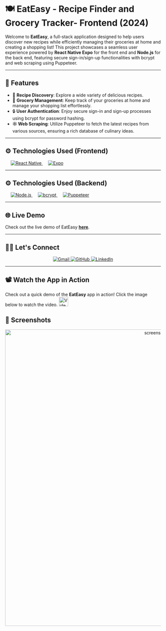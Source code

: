 # 🍽️ EatEasy - Recipe Finder and Grocery Tracker- Frontend (2024)

Welcome to **EatEasy**, a full-stack application designed to help users discover new recipes while efficiently managing their groceries at home and creating a shopping list! This project showcases a seamless user experience powered by **React Native Expo** for the front end and **Node.js** for the back end, featuring secure sign-in/sign-up functionalities with bcrypt and web scraping using Puppeteer.

---

## 🚀 Features

- 🍲 **Recipe Discovery**: Explore a wide variety of delicious recipes.
- 🛒 **Grocery Management**: Keep track of your groceries at home and manage your shopping list effortlessly.
- 🔒 **User Authentication**: Enjoy secure sign-in and sign-up processes using bcrypt for password hashing.
- 🕸️ **Web Scraping**: Utilize Puppeteer to fetch the latest recipes from various sources, ensuring a rich database of culinary ideas.

---

## ⚙️ Technologies Used (Frontend)

&emsp;
<a href="https://reactnative.dev/" target="_blank">
  <img alt="React Native" src="https://img.shields.io/badge/React%20Native-%2320232a.svg?style=for-the-badge&logo=reactnative&logoColor=61DAFB">
</a>
&emsp;
<a href="https://docs.expo.dev/" target="_blank">
  <img alt="Expo" src="https://img.shields.io/badge/Expo-1B1F29.svg?style=for-the-badge&logo=expo&logoColor=white">
</a>

---
## ⚙️ Technologies Used (Backend)

&emsp;
<a href="https://nodejs.org/" target="_blank">
  <img alt="Node.js" src="https://img.shields.io/badge/Node.js-339933.svg?style=for-the-badge&logo=node.js&logoColor=white">
</a>
&emsp;
<a href="https://www.npmjs.com/package/bcrypt" target="_blank">
  <img alt="bcrypt" src="https://img.shields.io/badge/bcrypt-%23333333.svg?style=for-the-badge&logo=security&logoColor=white">
</a>
&emsp;
<a href="https://pptr.dev/" target="_blank">
  <img alt="Puppeteer" src="https://img.shields.io/badge/Puppeteer-%23333.svg?style=for-the-badge&logo=puppeteer&logoColor=white">
</a>

---

## 🌐 Live Demo

Check out the live demo of EatEasy [**here**](https://your-demo-link-here.com).

---

## 🙋‍♂️ Let's Connect

<p align="center">
  <a href="mailto:your-email@example.com">
    <img src="https://img.icons8.com/bubbles/50/000000/gmail.png" alt="Gmail"/>
  </a>
  <a href="https://github.com/your-github-username">
    <img src="https://img.icons8.com/bubbles/50/000000/github.png" alt="GitHub"/>
  </a>
  <a href="https://www.linkedin.com/in/your-linkedin-username/">
    <img src="https://img.icons8.com/bubbles/50/000000/linkedin.png" alt="LinkedIn"/>
  </a>
</p>

<hr/> 

## 📽️ Watch the App in Action

Check out a quick demo of the **EatEasy** app in action! Click the image below to watch the video.
<a href="https://www.canva.com/design/DAGSjbJRypY/6fDSlL1ze3VbRHsz3dUiTw/watch?utm_content=DAGSjbJRypY&utm_campaign=designshare&utm_medium=link&utm_source=editor" >
<img src="https://img.icons8.com/ios-filled/100/FF0000/circled-play.png"  style=";width:30px ;" alt="Video"/>
</a>
## 📸 Screenshots

 <div align="center">
  <img src="https://i.imgur.com/mmAzwHf.png" alt="screenshot" width="959"/>
</div>
